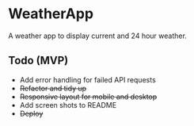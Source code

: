 # WeatherApp

A weather app to display current and 24 hour weather.

## Todo (MVP)

* Add error handling for failed API requests
* ~~Refactor and tidy up~~
* ~~Responsive layout for mobile and desktop~~
* Add screen shots to README
* ~~Deploy~~
